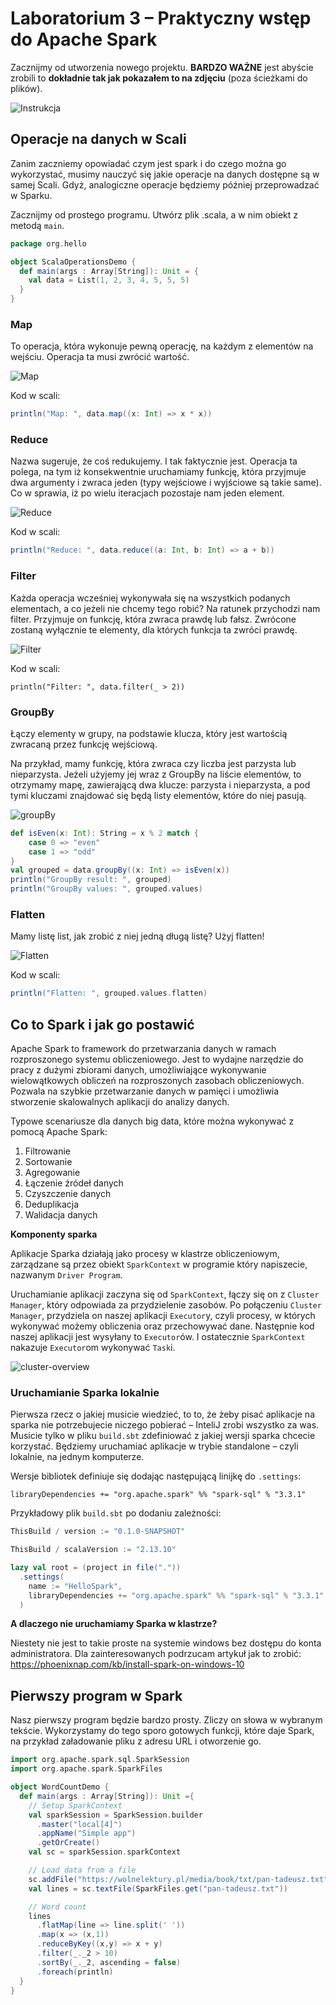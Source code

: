 # Laboratorium 3 – Praktyczny wstęp do Apache Spark

Zacznijmy od utworzenia nowego projektu. **BARDZO WAŻNE** jest abyście zrobili to **dokładnie tak jak pokazałem to na zdjęciu** (poza ścieżkami do plików). 

![Instrukcja](img/project-init.png)

## Operacje na danych w Scali

Zanim zaczniemy opowiadać czym jest spark i do czego można go wykorzystać, musimy nauczyć się jakie operacje na danych dostępne są w samej Scali. Gdyż, analogiczne operacje będziemy później przeprowadzać w Sparku.

Zacznijmy od prostego programu. Utwórz plik .scala, a w nim obiekt z metodą `main`.

```scala
package org.hello

object ScalaOperationsDemo {
  def main(args : Array[String]): Unit = {
    val data = List(1, 2, 3, 4, 5, 5, 5)
  }
}
```

### Map

To operacja, która wykonuje pewną operację, na każdym z elementów na wejściu. Operacja ta musi zwrócić wartość.

![Map](img/ScalaCourse-Map.drawio.png)

Kod w scali:

```scala
println("Map: ", data.map((x: Int) => x * x))
```

### Reduce

Nazwa sugeruje, że coś redukujemy. I tak faktycznie jest. Operacja ta polega, na tym iż konsekwentnie uruchamiamy funkcję, która przyjmuje dwa argumenty i zwraca jeden (typy wejściowe i wyjściowe są takie same). Co w sprawia, iż po wielu iteracjach pozostaje nam jeden element.

![Reduce](img/ScalaCourse-Reduce.drawio.png)

Kod w scali:

```scala
println("Reduce: ", data.reduce((a: Int, b: Int) => a + b))
```

### Filter

Każda operacja wcześniej wykonywała się na wszystkich podanych elementach, a co jeżeli nie chcemy tego robić? Na ratunek przychodzi nam filter. Przyjmuje on funkcję, która zwraca prawdę lub fałsz. Zwrócone zostaną wyłącznie te elementy, dla których funkcja ta zwróci prawdę.

![Filter](img/ScalaCourse-Filter.drawio.png)

Kod w scali:

```
println("Filter: ", data.filter(_ > 2))
```

### GroupBy

Łączy elementy w grupy, na podstawie klucza, który jest wartością zwracaną przez funkcję wejściową.

Na przykład, mamy funkcję, która zwraca czy liczba jest parzysta lub nieparzysta. Jeżeli użyjemy jej wraz z GroupBy na liście elementów, to otrzymamy mapę, zawierającą dwa klucze: parzysta i nieparzysta, a pod tymi kluczami znajdować się będą listy elementów, które do niej pasują.

![groupBy](img/ScalaCourse-groupBy.drawio.png)

```scala
def isEven(x: Int): String = x % 2 match {
    case 0 => "even"
    case 1 => "odd"
}
val grouped = data.groupBy((x: Int) => isEven(x))
println("GroupBy result: ", grouped)
println("GroupBy values: ", grouped.values)
```

### Flatten

Mamy listę list, jak zrobić z niej jedną długą listę? Użyj flatten!

![Flatten](img/ScalaCourse-Flatten.drawio.png)

Kod w scali:

```scala
println("Flatten: ", grouped.values.flatten)
```

## Co to Spark i jak go postawić

Apache Spark to framework do przetwarzania danych w ramach rozproszonego systemu obliczeniowego. Jest to wydajne narzędzie do pracy z dużymi zbiorami danych, umożliwiające wykonywanie wielowątkowych obliczeń na rozproszonych zasobach obliczeniowych. Pozwala na szybkie przetwarzanie danych w pamięci i umożliwia stworzenie skalowalnych aplikacji do analizy danych.

Typowe scenariusze dla danych big data, które można wykonywać z pomocą Apache Spark:

1. Filtrowanie
2. Sortowanie
3. Agregowanie
4. Łączenie źródeł danych
5. Czyszczenie danych
6. Deduplikacja
7. Walidacja danych

**Komponenty sparka**

Aplikacje Sparka działają jako procesy w klastrze obliczeniowym, zarządzane są przez obiekt `SparkContext` w programie który napiszecie, nazwanym `Driver Program`.

Uruchamianie aplikacji zaczyna się od `SparkContext`, łączy się on z `Cluster Manager`, który odpowiada za przydzielenie zasobów. Po połączeniu `Cluster Manager`, przydziela on naszej aplikacji `Executor`y, czyli procesy, w których wykonywać możemy obliczenia oraz przechowywać dane. Następnie kod naszej aplikacji jest wysyłany to `Executor`ów. I ostatecznie `SparkContext` nakazuje `Executor`om wykonywać `Task`i.

![cluster-overview](img/cluster-overview.png)

### Uruchamianie Sparka lokalnie

Pierwsza rzecz o jakiej musicie wiedzieć, to to, że żeby pisać aplikacje na sparka nie potrzebujecie niczego pobierać – InteliJ zrobi wszystko za was. Musicie tylko w pliku `build.sbt` zdefiniować z jakiej wersji sparka chcecie korzystać. Będziemy uruchamiać aplikacje w trybie standalone – czyli lokalnie, na jednym komputerze.

Wersje bibliotek definiuje się dodając następującą linijkę do `.settings`:
```
libraryDependencies += "org.apache.spark" %% "spark-sql" % "3.3.1"
```

Przykładowy plik `build.sbt` po dodaniu zależności:

```sbt
ThisBuild / version := "0.1.0-SNAPSHOT"

ThisBuild / scalaVersion := "2.13.10"

lazy val root = (project in file("."))
  .settings(
    name := "HelloSpark",
    libraryDependencies += "org.apache.spark" %% "spark-sql" % "3.3.1"
  )
```

**A dlaczego nie uruchamiamy Sparka w klastrze?**

Niestety nie jest to takie proste na systemie windows bez dostępu do konta administratora. Dla zainteresowanych podrzucam artykuł jak to zrobić: https://phoenixnap.com/kb/install-spark-on-windows-10

## Pierwszy program w Spark

Nasz pierwszy program będzie bardzo prosty. Zliczy on słowa w wybranym tekście. Wykorzystamy do tego sporo gotowych funkcji, które daje Spark, na przykład załadowanie pliku z adresu URL i otworzenie go.

```scala
import org.apache.spark.sql.SparkSession
import org.apache.spark.SparkFiles

object WordCountDemo {
  def main(args : Array[String]): Unit ={
    // Setup SparkContext
    val sparkSession = SparkSession.builder
      .master("local[4]")
      .appName("Simple app")
      .getOrCreate()
    val sc = sparkSession.sparkContext

    // Load data from a file
    sc.addFile("https://wolnelektury.pl/media/book/txt/pan-tadeusz.txt")
    val lines = sc.textFile(SparkFiles.get("pan-tadeusz.txt"))

    // Word count
    lines
      .flatMap(line => line.split(' '))
      .map(x => (x,1))
      .reduceByKey((x,y) => x + y)
      .filter(_._2 > 10)
      .sortBy(_._2, ascending = false)
      .foreach(println)
  }
}
```